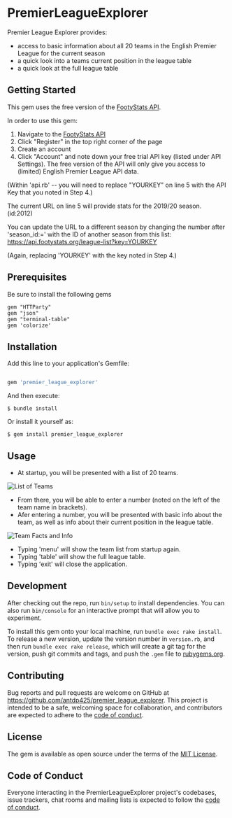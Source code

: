 # PremierLeagueExplorer

Premier League Explorer provides:
 - access to basic information about all 20 teams in the English Premier League for the current season  
 - a quick look into a teams current position in the league table
 - a quick look at the full league table

## Getting Started

This gem uses the free version of the [FootyStats API](https://footystats.org/api/). 

In order to use this gem:

1. Navigate to the [FootyStats API](https://footystats.org/api/)
2. Click "Register" in the top right corner of the page
3. Create an account
4. Click "Account" and note down your free trial API key (listed under API Settings). The free version of the API will only give you access to (limited) English Premier League API data.

(Within 'api.rb' -- you will need to replace "YOURKEY" on line 5 with the API Key that you noted in Step 4.)

The current URL on line 5 will provide stats for the 2019/20 season. (id:2012)

You can update the URL to a different season by changing the number after 'season_id:=' with the ID of another season from this list: https://api.footystats.org/league-list?key=YOURKEY

(Again, replacing 'YOURKEY' with the key noted in Step 4.)

## Prerequisites

Be sure to install the following gems
```
gem "HTTParty"
gem "json"
gem "terminal-table"
gem 'colorize'
```

## Installation

Add this line to your application's Gemfile:

```ruby

gem 'premier_league_explorer'
```

And then execute:

    $ bundle install

Or install it yourself as:

    $ gem install premier_league_explorer

## Usage

- At startup, you will be presented with a list of 20 teams.

![List of Teams](https://i.imgur.com/QFRfSMz.png)

- From there, you will be able to enter a number (noted on the left of the team name in brackets).
- Afer entering a number, you will be presented with basic info about the team, as well as info about their current position in the league table.

![Team Facts and Info](https://i.imgur.com/Re0V8zN.png)

- Typing 'menu' will show the team list from startup again.
- Typing 'table' will show the full league table.
- Typing 'exit' will close the application.

## Development

After checking out the repo, run `bin/setup` to install dependencies. You can also run `bin/console` for an interactive prompt that will allow you to experiment.

To install this gem onto your local machine, run `bundle exec rake install`. To release a new version, update the version number in `version.rb`, and then run `bundle exec rake release`, which will create a git tag for the version, push git commits and tags, and push the `.gem` file to [rubygems.org](https://rubygems.org).

## Contributing

Bug reports and pull requests are welcome on GitHub at https://github.com/antdp425/premier_league_explorer. This project is intended to be a safe, welcoming space for collaboration, and contributors are expected to adhere to the [code of conduct](https://github.com/antdp425/premier_league_explorer/blob/master/CODE_OF_CONDUCT.md).


## License

The gem is available as open source under the terms of the [MIT License](https://opensource.org/licenses/MIT).

## Code of Conduct

Everyone interacting in the PremierLeagueExplorer project's codebases, issue trackers, chat rooms and mailing lists is expected to follow the [code of conduct](https://github.com/antdp425/premier_league_explorer/blob/master/CODE_OF_CONDUCT.md).
